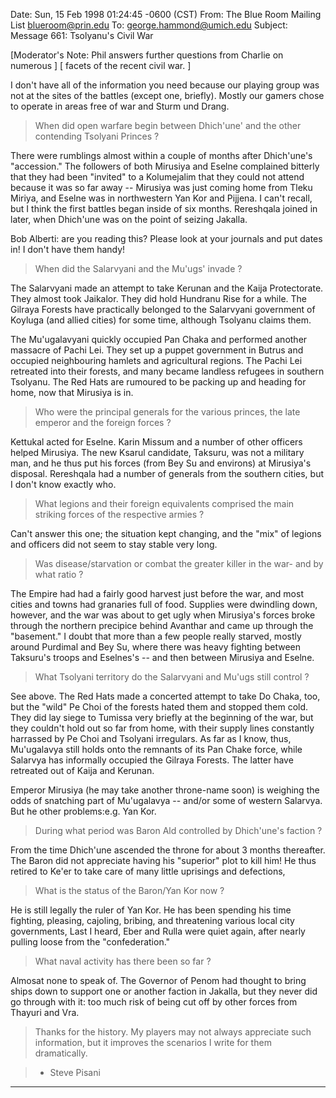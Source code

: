Date: Sun, 15 Feb 1998 01:24:45 -0600 (CST)
From: The Blue Room Mailing List <blueroom@prin.edu>
To: george.hammond@umich.edu
Subject: Message 661: Tsolyanu's Civil War

[Moderator's Note:  Phil answers further questions from Charlie on numerous ]
[                   facets of the recent civil war.                         ]

I don't have all of the information you need because our playing group was
not at the sites of the battles (except one, briefly). Mostly our gamers
chose to operate in areas free of war and Sturm und Drang.

>When did open warfare begin between Dhich'une' and the other contending
>Tsolyani Princes ?

There were rumblings almost within a couple of months after Dhich'une's
"accession." The followers of both Mirusiya and Eselne complained bitterly
that they had been "invited" to a Kolumejalim that they could not attend
because it was so far away -- Mirusiya was just coming home from Tleku
Miriya, and Eselne was in northwestern Yan Kor and Pijjena. I can't recall,
but I think the first battles began inside of six months. Rereshqala joined
in later, when Dhich'une was on the point of seizing Jakalla.

Bob Alberti: are you reading this? Please look at your journals and put
dates in! I don't have them handy!

>When did the Salarvyani and the Mu'ugs' invade ?

The Salarvyani made an attempt to take Kerunan and the Kaija Protectorate.
They almost took Jaikalor. They did hold Hundranu Rise for a while. The
Gilraya Forests have practically belonged to the Salarvyani government of
Koyluga (and allied cities) for some time, although Tsolyanu claims them.

The Mu'ugalavyani quickly occupied Pan Chaka and performed another massacre
of Pachi Lei. They set up a puppet government in Butrus and occupied
neighbouring hamlets and agricultural regions. The Pachi Lei retreated into
their forests, and many became landless refugees in southern Tsolyanu. The
Red Hats are rumoured to be packing up and heading for home, now that
Mirusiya is in.

>Who were the principal generals for the various princes, the late emperor and
>the foreign forces ?

Kettukal acted for Eselne. Karin Missum and a number of other officers
helped Mirusiya. The new Ksarul candidate, Taksuru, was not a military man,
and he thus put his forces (from Bey Su and environs) at Mirusiya's
disposal. Rereshqala had a number of generals from the southern cities, but
I don't know exactly who.

>What legions and their foreign equivalents comprised the main striking forces
>of the respective armies ?

Can't answer this one; the situation kept changing, and the "mix" of
legions and officers did not seem to stay stable very long.

>Was disease/starvation or combat the greater killer in the war- and by what
>ratio ?

The Empire had had a fairly good harvest just before the war, and most
cities and towns had granaries full of food. Supplies were dwindling down,
however, and the war was about to get ugly when Mirusiya's forces broke
through the northern precipice behind Avanthar and came up through the
"basement." I doubt that more than a few people really starved, mostly
around Purdimal and Bey Su, where there was heavy fighting between
Taksuru's troops and Eselnes's -- and then between Mirusiya and Eselne.

>What Tsolyani territory do the Salarvyani and Mu'ugs still control ?

See above. The Red Hats made a concerted attempt to take Do Chaka, too, but
the "wild" Pe Choi of the forests hated them and stopped them cold. They
did lay siege to Tumissa very briefly at the beginning of the war, but they
couldn't hold out so far from home, with their supply lines constantly
harrassed by Pe Choi and Tsolyani irregulars. As far as I know, thus,
Mu'ugalavya still holds onto the remnants of its Pan Chake force, while
Salarvya has informally occupied the Gilraya Forests. The latter have
retreated out of Kaija and Kerunan.

Emperor Mirusiya (he may take another throne-name soon) is weighing the
odds of snatching part of Mu'ugalavya -- and/or some of western Salarvya.
But he other problems:e.g. Yan Kor.

>During what period was Baron Ald controlled by Dhich'une's faction ?

From the time Dhich'une ascended the throne for about 3 months thereafter.
The Baron did not appreciate having his "superior" plot to kill him! He
thus retired to Ke'er to take care of many little uprisings and defections,

>What is the status of the Baron/Yan Kor now ?

He is still legally the ruler of Yan Kor. He has been spending his time
fighting, pleasing, cajoling, bribing, and threatening various local city
governments, Last I heard, Eber and Rulla were quiet again, after nearly
pulling loose from the "confederation."

>What naval activity has there been so far ?

Almosat none to speak of. The Governor of Penom had thought to bring ships
down to support one or another faction in Jakalla, but they never did go
through with it: too much risk of being cut off by other forces from
Thayuri and Vra.

>Thanks for the history.  My players may not always appreciate such
>information, but it improves the scenarios I write for them dramatically.

>- Steve Pisani
-----
